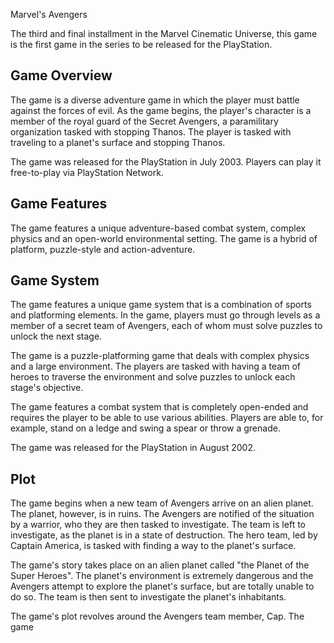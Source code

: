 Marvel's Avengers

The third and final installment in the Marvel Cinematic Universe, this game is the first game in the series to be released for the PlayStation.

## Game Overview

The game is a diverse adventure game in which the player must battle against the forces of evil. As the game begins, the player's character is a member of the royal guard of the Secret Avengers, a paramilitary organization tasked with stopping Thanos. The player is tasked with traveling to a planet's surface and stopping Thanos.

The game was released for the PlayStation in July 2003. Players can play it free-to-play via PlayStation Network.

## Game Features

The game features a unique adventure-based combat system, complex physics and an open-world environmental setting. The game is a hybrid of platform, puzzle-style and action-adventure.

## Game System

The game features a unique game system that is a combination of sports and platforming elements. In the game, players must go through levels as a member of a secret team of Avengers, each of whom must solve puzzles to unlock the next stage.

The game is a puzzle-platforming game that deals with complex physics and a large environment. The players are tasked with having a team of heroes to traverse the environment and solve puzzles to unlock each stage's objective.

The game features a combat system that is completely open-ended and requires the player to be able to use various abilities. Players are able to, for example, stand on a ledge and swing a spear or throw a grenade.

The game was released for the PlayStation in August 2002.

## Plot

The game begins when a new team of Avengers arrive on an alien planet. The planet, however, is in ruins. The Avengers are notified of the situation by a warrior, who they are then tasked to investigate. The team is left to investigate, as the planet is in a state of destruction. The hero team, led by Captain America, is tasked with finding a way to the planet's surface.

The game's story takes place on an alien planet called "the Planet of the Super Heroes". The planet's environment is extremely dangerous and the Avengers attempt to explore the planet's surface, but are totally unable to do so. The team is then sent to investigate the planet's inhabitants.

The game's plot revolves around the Avengers team member, Cap. The game